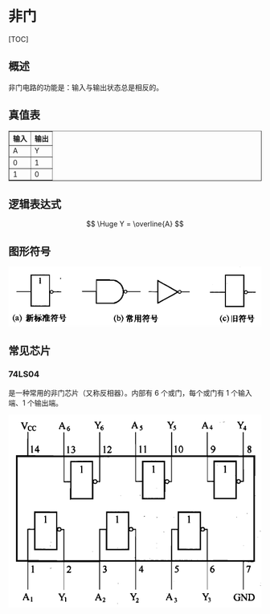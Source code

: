 # 非门

[TOC]

## 概述

非门电路的功能是：输入与输出状态总是相反的。

## 真值表

<table border="1">
<tr>
  <th>输入</th><th>输出</th>
</tr>
<tr>
  <td>A</td><td>Y</td>
</tr>
<tr>
  <td>0</td><td>1</td>
</tr>
<tr>
  <td>1</td><td>0</td>
</tr>
</table>



## 逻辑表达式

$$
\Huge Y = \overline{A} 
$$

## 图形符号

 ![](../Images/非门符号.png)

## 常见芯片

### 74LS04

是一种常用的非门芯片（又称反相器）。内部有 6 个或门，每个或门有 1 个输入端、1 个输出端。

 ![](../Images/74LS04_1.png)
